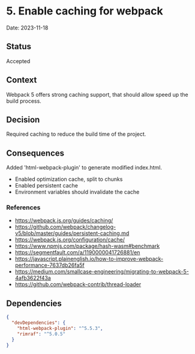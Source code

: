 # 5. Enable caching for webpack

Date: 2023-11-18

## Status

Accepted

## Context

Webpack 5 offers strong caching support, that should allow speed up the build process.

## Decision

Required caching to reduce the build time of the project.

## Consequences

Added 'html-webpack-plugin' to generate modified index.html.

- Enabled optimization cache, split to chunks
- Enabled persistent cache
- Environment variables should invalidate the cache

### References

- https://webpack.js.org/guides/caching/
- https://github.com/webpack/changelog-v5/blob/master/guides/persistent-caching.md
- https://webpack.js.org/configuration/cache/
- https://www.npmjs.com/package/hash-wasm#benchmark
- https://segmentfault.com/a/1190000041726881/en
- https://javascript.plainenglish.io/how-to-improve-webpack-performance-7637db26fa5f
- https://medium.com/smallcase-engineering/migrating-to-webpack-5-4afb3622f43a
- https://github.com/webpack-contrib/thread-loader

## Dependencies

```json
{
  "devDependencies": {
    "html-webpack-plugin": "^5.5.3",
    "rimraf": "^5.0.5"
  }
}
```
